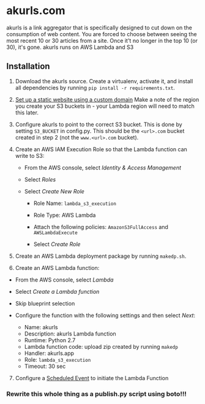 # akurls.com
akurls is a link aggregator that is specifically designed to cut down on the consumption of web content. You are forced to choose between seeing the most recent 10 or 30 articles from a site. Once it't no longer in the top 10 (or 30), it's gone. akurls runs on AWS Lambda and S3

## Installation
1. Download the akurls source. Create a virtualenv, activate it, and install all dependencies by running `pip install -r requirements.txt`.

2. [Set up a static website using a custom domain](http://docs.aws.amazon.com/AmazonS3/latest/dev/website-hosting-custom-domain-walkthrough.html) Make a note of the region you create your S3 buckets in - your Lambda region will need to match this later.

3. Configure akurls to point to the correct S3 bucket. This is done by setting `S3_BUCKET` in config.py. This should be the `<url>.com` bucket created in step 2 (not the `www.<url>.com` bucket).

4. Create an AWS IAM Execution Role so that the Lambda function can write to S3:

    * From the AWS console, select *Identity & Access Management*

    * Select *Roles*

    * Select *Create New Role*

        * Role Name: `lambda_s3_execution`

        * Role Type: AWS Lambda

        * Attach the following policies: `AmazonS3FullAccess` and `AWSLambdaExecute`

        * Select *Create Role*

5. Create an AWS Lambda deployment package by running `makedp.sh`.

6. Create an AWS Lambda function:

* From the AWS console, select *Lambda*

* Select *Create a Lambda function*

* Skip blueprint selection

* Configure the function with the following settings and then select *Next*:

    * Name: akurls
    * Description: akurls Lambda function
    * Runtime: Python 2.7
    * Lambda function code: upload zip created by running `makedp`
    * Handler: akurls.app
    * Role: `lambda_s3_execution`
    * Timeout: 30 sec

7. Configure a [Scheduled Event](http://docs.aws.amazon.com/lambda/latest/dg/with-scheduled-events.html) to initiate the Lambda Function




### Rewrite this whole thing as a publish.py script using boto!!!

 
